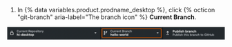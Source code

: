 1. In {% data variables.product.prodname_desktop %}, click {% octicon "git-branch" aria-label="The branch icon" %} **Current Branch**.

  ![Screenshot of the repository bar. A button, labeled "Current Branch" with a downward arrow indicating a dropdown menu, is outlined in orange.](/assets/images/help/desktop/current-branch-menu.png)
